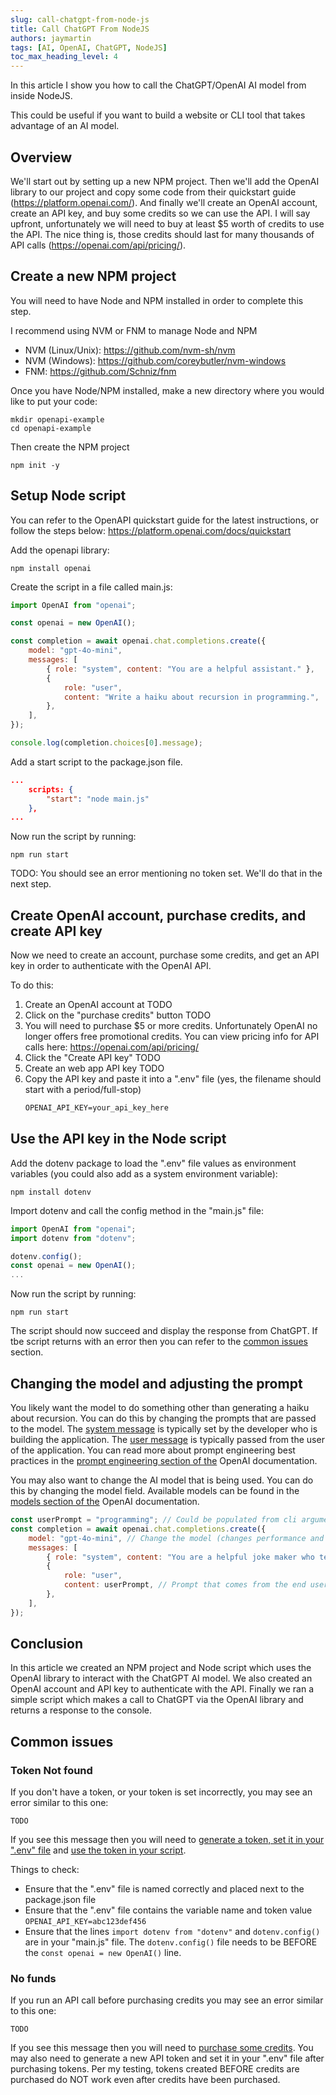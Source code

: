 ```yaml
---
slug: call-chatgpt-from-node-js
title: Call ChatGPT From NodeJS
authors: jaymartin
tags: [AI, OpenAI, ChatGPT, NodeJS]
toc_max_heading_level: 4
---
```


In this article I show you how to call the ChatGPT/OpenAI AI model from inside NodeJS.

This could be useful if you want to build a website or CLI tool that takes advantage of an AI model.

<!--truncate-->

## Overview

We'll start out by setting up a new NPM project. Then we'll add the OpenAI library to our project and copy some code from their quickstart guide (https://platform.openai.com/). And finally we'll create an OpenAI account, create an API key, and buy some credits so we can use the API. I will say upfront, unfortunately we will need to buy at least $5 worth of credits to use the API. The nice thing is, those credits should last for many thousands of API calls (https://openai.com/api/pricing/).

## Create a new NPM project

You will need to have Node and NPM installed in order to complete this step.

I recommend using NVM or FNM to manage Node and NPM
- NVM (Linux/Unix): https://github.com/nvm-sh/nvm
- NVM (Windows): https://github.com/coreybutler/nvm-windows
- FNM: https://github.com/Schniz/fnm

Once you have Node/NPM installed, make a new directory where you would like to put your code:
```shell
mkdir openapi-example
cd openapi-example
```

Then create the NPM project
```shell
npm init -y
```

## Setup Node script

You can refer to the OpenAPI quickstart guide for the latest instructions, or follow the steps below: https://platform.openai.com/docs/quickstart

Add the openapi library:
```shell
npm install openai
```

Create the script in a file called main.js:
```js title="main.js"
import OpenAI from "openai";

const openai = new OpenAI();

const completion = await openai.chat.completions.create({
    model: "gpt-4o-mini",
    messages: [
        { role: "system", content: "You are a helpful assistant." },
        {
            role: "user",
            content: "Write a haiku about recursion in programming.",
        },
    ],
});

console.log(completion.choices[0].message);
```

Add a start script to the package.json file.
```json title="package.json"
...
    scripts: {
        "start": "node main.js"
    },
...
```

Now run the script by running:
```shell
npm run start
```

TODO: You should see an error mentioning no token set. We'll do that in the next step.

## Create OpenAI account, purchase credits, and create API key

Now we need to create an account, purchase some credits, and get an API key in order to authenticate with the OpenAI API.

To do this:
1. Create an OpenAI account at TODO
2. Click on the "purchase credits" button TODO
3. You will need to purchase $5 or more credits. Unfortunately OpenAI no longer offers free promotional credits. You can view pricing info for API calls here: https://openai.com/api/pricing/
4. Click the "Create API key" TODO
5. Create an web app API key TODO
6. Copy the API key and paste it into a ".env" file (yes, the filename should start with a period/full-stop)
    ```txt title=".env"
    OPENAI_API_KEY=your_api_key_here
    ```

## Use the API key in the Node script

Add the dotenv package to load the ".env" file values as environment variables (you could also add as a system environment variable):
```shell
npm install dotenv
```

Import dotenv and call the config method in the "main.js" file:
```js {2,4} title="main.js"
import OpenAI from "openai";
import dotenv from "dotenv";

dotenv.config();
const openai = new OpenAI();
...
```

Now run the script by running:
```shell
npm run start
```

The script should now succeed and display the response from ChatGPT. If tbe script returns with an error then you can refer to the [common issues](#common-issues) section.

## Changing the model and adjusting the prompt

You likely want the model to do something other than generating a haiku about recursion. You can do this by changing the prompts that are passed to the model. The [system message](https://platform.openai.com/docs/guides/text-generation#system-messages) is typically set by the developer who is building the application. The [user message](https://platform.openai.com/docs/guides/text-generation#user-messages) is typically passed from the user of the application. You can read more about prompt engineering best practices in the [prompt engineering section of the](https://platform.openai.com/docs/guides/prompt-engineering) OpenAI documentation.

You may also want to change the AI model that is being used. You can do this by changing the model field. Available models can be found in the [models section of the](https://platform.openai.com/docs/models) OpenAI documentation.

```js
const userPrompt = "programming"; // Could be populated from cli arguments, HTTP request body, or other user input
const completion = await openai.chat.completions.create({
    model: "gpt-4o-mini", // Change the model (changes performance and pricing): https://platform.openai.com/docs/models
    messages: [
        { role: "system", content: "You are a helpful joke maker who tells people jokes. Generate me a joke about the following topic" }, // System prompt
        {
            role: "user",
            content: userPrompt, // Prompt that comes from the end user
        },
    ],
});
```

## Conclusion

In this article we created an NPM project and Node script which uses the OpenAI library to interact with the ChatGPT AI model. We also created an OpenAI account and API key to authenticate with the API. Finally we ran a simple script which makes a call to ChatGPT via the OpenAI library and returns a response to the console.

## Common issues

### Token Not found

If you don't have a token, or your token is set incorrectly, you may see an error similar to this one:

```shell
TODO
```

If you see this message then you will need to [generate a token, set it in your ".env" file](#create-openai-account-purchase-credits-and-create-api-key) and [use the token in your script](#use-the-api-key-in-the-node-script).

Things to check:
- Ensure that the ".env" file is named correctly and placed next to the package.json file
- Ensure that the ".env" file contains the variable name and token value `OPENAI_API_KEY=abc123def456`
- Ensure that the lines `import dotenv from "dotenv"` and `dotenv.config()` are in your "main.js" file. The `dotenv.config()` file needs to be BEFORE the `const openai = new OpenAI()` line.

### No funds
If you run an API call before purchasing credits you may see an error similar to this one:

```shell
TODO
```

If you see this message then you will need to [purchase some credits](#create-openai-account-purchase-credits-and-create-api-key). You may also need to generate a new API token and set it in your ".env" file after purchasing tokens. Per my testing, tokens created BEFORE credits are purchased do NOT work even after credits have been purchased.